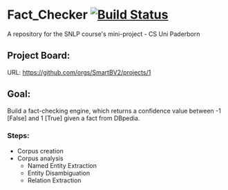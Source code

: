 # Fact_Checker  [![Build Status](https://travis-ci.org/SmartBV2/Fact_Checker.svg?branch=master)](https://travis-ci.org/SmartBV2/Fact_Checker)
A repository for the SNLP course's mini-project - CS Uni Paderborn 

## Project Board: 

URL: https://github.com/orgs/SmartBV2/projects/1

## Goal:
Build a fact-checking engine, which returns a confidence value between -1 [False] and 1 [True] given a fact from DBpedia.

### Steps:
+ Corpus creation 
+ Corpus analysis 
  + Named Entity Extraction 
  + Entity Disambiguation 
  + Relation Extraction 
